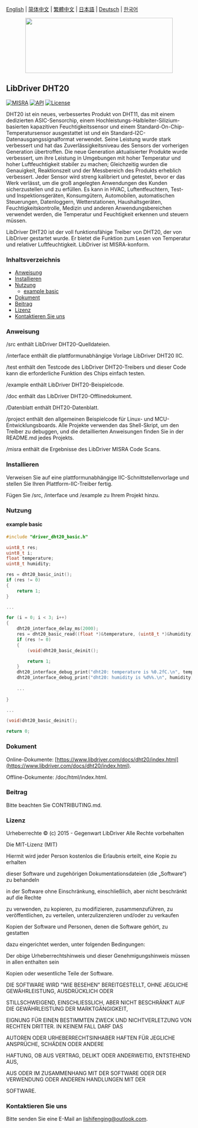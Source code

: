 [English](/README.md) | [ 简体中文](/README_zh-Hans.md) | [繁體中文](/README_zh-Hant.md) | [日本語](/README_ja.md) | [Deutsch](/README_de.md) | [한국어](/README_ko.md)

<div align=center>
<img src="/doc/image/logo.svg" width="400" height="150"/>
</div>

## LibDriver DHT20
[![MISRA](https://img.shields.io/badge/misra-compliant-brightgreen.svg)](/misra/README.md) [![API](https://img.shields.io/badge/api-reference-blue.svg)](https://www.libdriver.com/docs/dht20/index.html) [![License](https://img.shields.io/badge/license-MIT-brightgreen.svg)](/LICENSE) 

DHT20 ist ein neues, verbessertes Produkt von DHT11, das mit einem dedizierten ASIC-Sensorchip, einem Hochleistungs-Halbleiter-Silizium-basierten kapazitiven Feuchtigkeitssensor und einem Standard-On-Chip-Temperatursensor ausgestattet ist und ein Standard-I2C-Datenausgangssignalformat verwendet. Seine Leistung wurde stark verbessert und hat das Zuverlässigkeitsniveau des Sensors der vorherigen Generation übertroffen. Die neue Generation aktualisierter Produkte wurde verbessert, um ihre Leistung in Umgebungen mit hoher Temperatur und hoher Luftfeuchtigkeit stabiler zu machen; Gleichzeitig wurden die Genauigkeit, Reaktionszeit und der Messbereich des Produkts erheblich verbessert. Jeder Sensor wird streng kalibriert und getestet, bevor er das Werk verlässt, um die groß angelegten Anwendungen des Kunden sicherzustellen und zu erfüllen. Es kann in HVAC, Luftentfeuchtern, Test- und Inspektionsgeräten, Konsumgütern, Automobilen, automatischen Steuerungen, Datenloggern, Wetterstationen, Haushaltsgeräten, Feuchtigkeitskontrolle, Medizin und anderen Anwendungsbereichen verwendet werden, die Temperatur und Feuchtigkeit erkennen und steuern müssen.

LibDriver DHT20 ist der voll funktionsfähige Treiber von DHT20, der von LibDriver gestartet wurde. Er bietet die Funktion zum Lesen von Temperatur und relativer Luftfeuchtigkeit. LibDriver ist MISRA-konform.

### Inhaltsverzeichnis

  - [Anweisung](#Anweisung)
  - [Installieren](#Installieren)
  - [Nutzung](#Nutzung)
    - [example basic](#example-basic)
  - [Dokument](#Dokument)
  - [Beitrag](#Beitrag)
  - [Lizenz](#Lizenz)
  - [Kontaktieren Sie uns](#Kontaktieren-Sie-uns)

### Anweisung

/src enthält LibDriver DHT20-Quelldateien.

/interface enthält die plattformunabhängige Vorlage LibDriver DHT20 IIC.

/test enthält den Testcode des LibDriver DHT20-Treibers und dieser Code kann die erforderliche Funktion des Chips einfach testen.

/example enthält LibDriver DHT20-Beispielcode.

/doc enthält das LibDriver DHT20-Offlinedokument.

/Datenblatt enthält DHT20-Datenblatt.

/project enthält den allgemeinen Beispielcode für Linux- und MCU-Entwicklungsboards. Alle Projekte verwenden das Shell-Skript, um den Treiber zu debuggen, und die detaillierten Anweisungen finden Sie in der README.md jedes Projekts.

/misra enthält die Ergebnisse des LibDriver MISRA Code Scans.

### Installieren

Verweisen Sie auf eine plattformunabhängige IIC-Schnittstellenvorlage und stellen Sie Ihren Plattform-IIC-Treiber fertig.

Fügen Sie /src, /interface und /example zu Ihrem Projekt hinzu.

### Nutzung

#### example basic

```C
#include "driver_dht20_basic.h"

uint8_t res;
uint8_t i;
float temperature;
uint8_t humidity;

res = dht20_basic_init();
if (res != 0)
{
    return 1;
}

...

for (i = 0; i < 3; i++)
{
    dht20_interface_delay_ms(2000);
    res = dht20_basic_read((float *)&temperature, (uint8_t *)&humidity);
    if (res != 0)
    {
        (void)dht20_basic_deinit();

        return 1;
    }
    dht20_interface_debug_print("dht20: temperature is %0.2fC.\n", temperature);
    dht20_interface_debug_print("dht20: humidity is %d%%.\n", humidity); 
    
    ...
        
}

...

(void)dht20_basic_deinit();

return 0;
```

### Dokument

Online-Dokumente: [https://www.libdriver.com/docs/dht20/index.html](https://www.libdriver.com/docs/dht20/index.html).

Offline-Dokumente: /doc/html/index.html.

### Beitrag

Bitte beachten Sie CONTRIBUTING.md.

### Lizenz

Urheberrechte © (c) 2015 - Gegenwart LibDriver Alle Rechte vorbehalten



Die MIT-Lizenz (MIT)



Hiermit wird jeder Person kostenlos die Erlaubnis erteilt, eine Kopie zu erhalten

dieser Software und zugehörigen Dokumentationsdateien (die „Software“) zu behandeln

in der Software ohne Einschränkung, einschließlich, aber nicht beschränkt auf die Rechte

zu verwenden, zu kopieren, zu modifizieren, zusammenzuführen, zu veröffentlichen, zu verteilen, unterzulizenzieren und/oder zu verkaufen

Kopien der Software und Personen, denen die Software gehört, zu gestatten

dazu eingerichtet werden, unter folgenden Bedingungen:



Der obige Urheberrechtshinweis und dieser Genehmigungshinweis müssen in allen enthalten sein

Kopien oder wesentliche Teile der Software.



DIE SOFTWARE WIRD "WIE BESEHEN" BEREITGESTELLT, OHNE JEGLICHE GEWÄHRLEISTUNG, AUSDRÜCKLICH ODER

STILLSCHWEIGEND, EINSCHLIESSLICH, ABER NICHT BESCHRÄNKT AUF DIE GEWÄHRLEISTUNG DER MARKTGÄNGIGKEIT,

EIGNUNG FÜR EINEN BESTIMMTEN ZWECK UND NICHTVERLETZUNG VON RECHTEN DRITTER. IN KEINEM FALL DARF DAS

AUTOREN ODER URHEBERRECHTSINHABER HAFTEN FÜR JEGLICHE ANSPRÜCHE, SCHÄDEN ODER ANDERE

HAFTUNG, OB AUS VERTRAG, DELIKT ODER ANDERWEITIG, ENTSTEHEND AUS,

AUS ODER IM ZUSAMMENHANG MIT DER SOFTWARE ODER DER VERWENDUNG ODER ANDEREN HANDLUNGEN MIT DER

SOFTWARE.

### Kontaktieren Sie uns

Bitte senden Sie eine E-Mail an lishifenging@outlook.com.